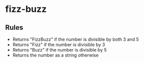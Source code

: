 # fizz-buzz

## Rules

- Returns "FizzBuzz" if the number is divisible by both 3 and 5
- Returns "Fizz" if the number is divisible by 3
- Returns "Buzz" if the number is divisible by 5
- Returns the number as a string otherwise